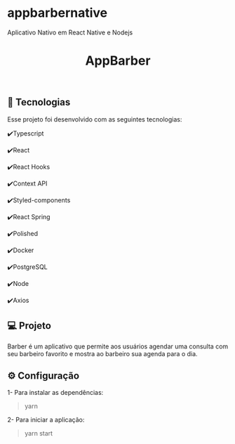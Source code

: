 # appbarbernative
Aplicativo Nativo em React Native e Nodejs

<h1 align="center">
   AppBarber
</h1>

<br>

## :rocket: Tecnologias

Esse projeto foi desenvolvido com as seguintes tecnologias:

✔️Typescript

✔️React

✔️React Hooks

✔️Context API

✔️Styled-components

✔️React Spring

✔️Polished

✔️Docker

✔️PostgreSQL

✔️Node

✔️Axios


## 💻 Projeto

Barber é um aplicativo que permite aos usuários agendar uma consulta com seu barbeiro favorito e mostra ao barbeiro sua agenda para o dia.

## ⚙ Configuração

1- Para instalar as dependências:
> yarn

2- Para iniciar a aplicação:
> yarn start

